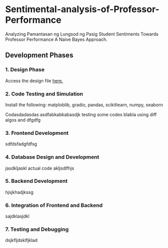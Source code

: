 # Sentimental-analysis-of-Professor-Performance
Analyzing Pamantasan ng Lungsod ng Pasig Student Sentiments Towards Professor Performance A Naive Bayes Approach.


## Development Phases

### 1. Design Phase
Access the design file [here.](https://www.figma.com/design/PlZzJbSWQX5gVi2vTSaCHK/AAAaa-thesis?node-id=0-1&t=BN8PqhEH9J4X3dU8-1)

### 2. Code Testing and Simulation

Install the following: matploblib, gradio, pandas, scikitlearn, numpy, seaborn

Codasdadasdas asdfabkabkabasdjk testing some codes blabla using diff algos and dfgdfg

### 3. Frontend Development
sdfdsfadgfdfsg

### 4. Database Design and Development
jasdkljaskl actual code akljsdlfhjs

### 5. Backend Development
hjsjkhadjkssg

### 6. Integration of Frontend and Backend
sajdklasjdkl

### 7. Testing and Debugging 
dsjkfljdsklfjklad
